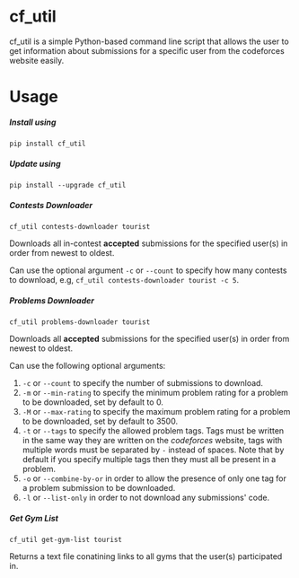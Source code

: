 # cf_util

cf_util is a simple Python-based command line script that allows the user to get information about submissions for a specific user from the codeforces website easily.

# Usage
##### Install using

	pip install cf_util
    
##### Update using

	pip install --upgrade cf_util
    
##### Contests Downloader
	
    cf_util contests-downloader tourist
    
Downloads all in-contest **accepted** submissions for the specified user(s) in order from newest to oldest.

Can use the optional argument `-c` or `--count` to specify how many contests to download, e.g, `cf_util contests-downloader tourist -c 5`.

##### Problems Downloader

	cf_util problems-downloader tourist
   	
Downloads all **accepted** submissions for the specified user(s) in order from newest to oldest.

Can use the following optional arguments:
1. `-c` or `--count` to specify the number of submissions to download.
2. `-m` or `--min-rating` to specify the minimum problem rating for a problem to be downloaded, set by default to 0.
3. `-M` or `--max-rating` to specify the maximum problem rating for a problem to be downloaded, set by default to 3500.
4. `-t` or `--tags` to specify the allowed problem tags. Tags must be written in the same way they are written on the *codeforces* website, tags with multiple words must be separated by `-` instead of spaces. Note that by default if you specify multiple tags then they must all be present in a problem.
5. `-o` or `--combine-by-or` in order to allow the presence of only one tag for a problem submission to be downloaded.
6. `-l` or `--list-only` in order to not download any submissions' code.

##### Get Gym List

	cf_util get-gym-list tourist

Returns a text file conatining links to all gyms that the user(s) participated in.